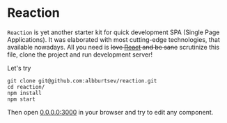 # Reaction

`Reaction` is yet another starter kit for quick development SPA (Single Page Applications). It was elaborated with most cutting-edge technologies, that available nowadays. All you need is ~~love [React](http://facebook.github.io/react/) and be sane~~ scrutinize this file, clone the project and run development server!

Let's try

```
git clone git@github.com:albburtsev/reaction.git
cd reaction/
npm install
npm start
```

Then open [0.0.0.0:3000](http://0.0.0.0:3000/) in your browser and try to edit any component.
